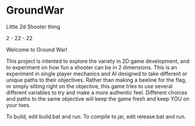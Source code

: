 # GroundWar
Little 2d Shooter thing

2 - 22 - 22

Welcome to Ground War!

This project is intented to explore the variety in 2D game development, and to experiment on how fun a shooter can be in 2 dimensions. This is an experiment in single player mechanics and AI designed to take different or unique paths to their objectives. Rather than making a beeline for the flag, or simply sitting right on the objective, this game tries to use several different variables to try and make a more authentic feel. Different choices and paths to the same objective will keep the game fresh and keep YOU on your toes. 

To build, edit build.bat and run. To compile to jar, edit release.bat and run.

